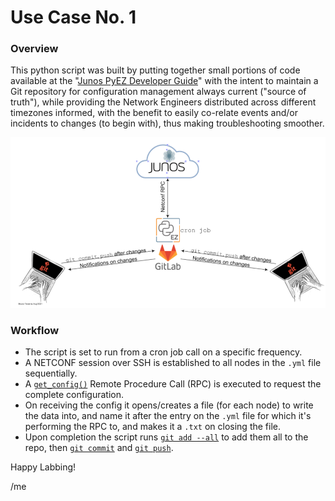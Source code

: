 # Use Case No. 1

### Overview
This python script was built by putting together small portions of code available at the "[Junos PyEZ Developer Guide](https://www.juniper.net/documentation/en_US/junos-pyez/information-products/pathway-pages/junos-pyez-developer-guide.html)" with the intent to maintain a Git repository for configuration management always current ("source of truth"), while providing the Network Engineers distributed across different timezones informed, with the benefit to easily co-relate events and/or incidents to changes (to begin with), thus making troubleshooting smoother.

![Example No.1 Diagram](/images/ex-no1.png)

### Workflow
* The script is set to run from a cron job call on a specific frequency.
* A NETCONF session over SSH is established to all nodes in the `.yml` file sequentially.
* A [`get_config()`](https://www.juniper.net/documentation/us/en/software/junos/netconf/topics/ref/tag/netconf-get-config.html) Remote Procedure Call (RPC) is executed to request the complete configuration.
* On receiving the config it opens/creates a file (for each node) to write the data into, and name it after the entry on the `.yml` file for which it's performing the RPC to, and makes it a `.txt` on closing the file. 
* Upon completion the script runs [`git add --all`](http://git-scm.com/docs/git-add) to add them all to the repo, then [`git commit`](http://git-scm.com/docs/git-commit) and [`git push`](http://git-scm.com/docs/git-push).

Happy Labbing!

/me
